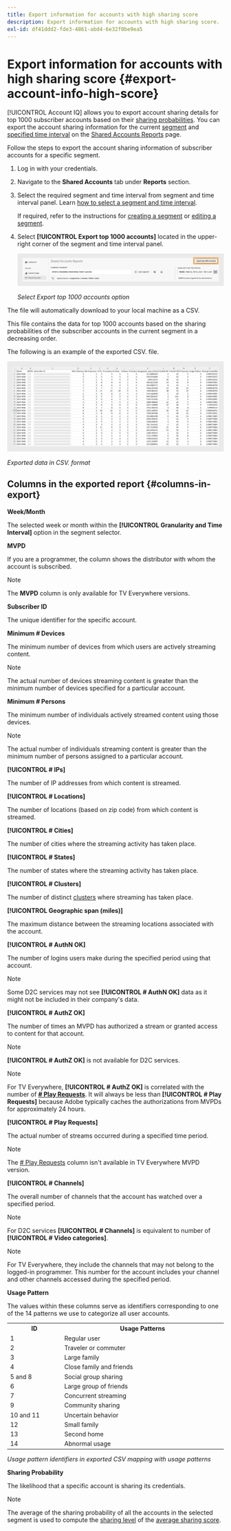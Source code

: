 ```yaml
---
title: Export information for accounts with high sharing score
description: Export information for accounts with high sharing score.
exl-id: df41ddd2-fde3-4861-abd4-6e32f0be9ea5
---
```

# Export information for accounts with high sharing score {#export-account-info-high-score}

[!UICONTROL Account IQ] allows you to export account sharing details for top 1000 subscriber accounts based on their [sharing probabilities](/help/accountiq/product-concepts.md#account-sharing-probability-def). You can export the account sharing information for the current [segment](/help/accountiq/product-concepts.md#segment-def) and [specified time interval](/help/accountiq/product-concepts.md#time-interval-def) on the [Shared Accounts Reports](/help/accountiq/shared-acc-reports.md) page.

Follow the steps to export the account sharing information of subscriber accounts for a specific segment.

1. Log in with your credentials.
1. Navigate to the **Shared Accounts** tab under **Reports** section.
1. Select the required segment and time interval from segment and time interval panel. Learn [how to select a segment and time interval](segments-timeinterval.md).

   If required, refer to the instructions for [creating a segment](work-with-segments.md#create-new-segment) or [editing a segment](work-with-segments.md#edit-segment).

1. Select **[!UICONTROL Export top 1000 accounts]** located in the upper-right corner of the segment and time interval panel.

   ![Export top 1000 accounts](assets/export-top-1000-accounts.png)

   *Select Export top 1000 accounts option*

The file will automatically download to your local machine as a CSV. 

This file contains the data for top 1000 accounts based on the sharing probabilities of the subscriber accounts in the current segment in a decreasing order.

The following is an example of the exported CSV. file.

![exported data in CSV. format](assets/exported-csv.png)

*Exported data in CSV. format*

## Columns in the exported report {#columns-in-export}

**Week/Month**  

The selected week or month within the **[!UICONTROL Granularity and Time Interval]** option in the segment selector. 

**MVPD** 

If you are a programmer, the column shows the distributor with whom the account is subscribed.

>[!NOTE]
>
> The **MVPD** column is only available for TV Everywhere versions. 

**Subscriber ID** 

The unique identifier for the specific account.

**Minimum # Devices** 

The minimum number of devices from which users are actively streaming content. 

>[!NOTE]
>
>The actual number of devices streaming content is greater than the minimum number of devices specified for a particular account. 

**Minimum # Persons**  

The minimum number of individuals actively streamed content using those devices.

>[!NOTE]
>
>The actual number of individuals streaming content is greater than the minimum number of persons assigned to a particular account. 

**[!UICONTROL # IPs]** 

The number of IP addresses from which content is streamed. 

**[!UICONTROL # Locations]** 

The number of locations (based on zip code) from which content is streamed. 

**[!UICONTROL # Cities]**

The number of cities where the streaming activity has taken place.

**[!UICONTROL # States]**

The number of states where the streaming activity has taken place.

**[!UICONTROL # Clusters]**

The number of distinct [clusters](/help/accountiq/product-concepts.md#cluster-def) where streaming has taken place.

**[!UICONTROL Geographic span (miles)]**

The maximum distance between the streaming locations associated with the account.

**[!UICONTROL # AuthN OK]**

The number of logins users make during the specified period using that account.

>[!NOTE]
>
> Some D2C services may not see **[!UICONTROL # AuthN OK]** data as it might not be included in their company's data.

**[!UICONTROL # AuthZ OK]**

The number of times an MVPD has authorized a stream or granted access to content for that account.

>[!NOTE]
>
>**[!UICONTROL # AuthZ OK]** is not available for D2C services. 

>[!NOTE]
>
>For TV Everywhere, **[!UICONTROL # AuthZ OK]** is correlated with the number of **[# Play Requests](/help/accountiq/product-concepts.md##play-requests-def)**. It will always be less than **[!UICONTROL # Play Requests]** because Adobe typically caches the authorizations from MVPDs for approximately 24 hours.


**[!UICONTROL # Play Requests]**

The actual number of streams occurred during a specified time period.

   >[!NOTE]
   >
   >The [# Play Requests](/help/accountiq/product-concepts.md##play-requests-def) column isn't available in TV Everywhere MVPD version.

**[!UICONTROL # Channels]**

The overall number of channels that the account has watched over a specified period.

>[!NOTE]
>
> For D2C services **[!UICONTROL # Channels]** is equivalent to number of **[!UICONTROL # Video categories]**. 

>[!NOTE]
>
>For TV Everywhere, they include the channels that may not belong to the logged-in programmer. This number for the account includes your channel and other channels accessed during the specified period.


**Usage Pattern**

The values within these columns serve as identifiers corresponding to one of the 14 patterns we use to categorize all user accounts.

<table>
    <tbody>
      <tr>
        <th style="width:10%">ID</th>
        <th style="width:30%">Usage Patterns</th>
      </tr>
      <tr>
        <td>1</td>
        <td>Regular user</td>
      </tr>
      <tr>
        <td>2</td>
        <td>Traveler or commuter</td>
      </tr>
      <tr>
        <td>3</td>
        <td>Large family</td>
      </tr>
      <tr>
        <td>4</td>
        <td>Close family and friends</td>
      </tr>
      </tr>
         <td>5 and 8</td>
         <td>Social group sharing</td>
      </tr>
      </tr>
         <td>6</td>
         <td>Large group of friends</td>
      </tr>
      </tr>
         <td>7</td>
         <td>Concurrent streaming</td>
      </tr>
      </tr>
         <td>9</td>
         <td>Community sharing</td>
      </tr>
      </tr>
         <td>10 and 11</td>
         <td>Uncertain behavior</td>
      </tr>
      </tr>
         <td>12</td>
         <td>Small family</td>
      </tr>
      </tr>
         <td>13</td>
         <td>Second home </td>
      </tr>
      </tr>
         <td>14</td>
         <td>Abnormal usage</td>
      </tr>
    </tbody>
  </table>

*Usage pattern identifiers in exported CSV mapping with usage patterns*

**Sharing Probability**

The likelihood that a specific account is sharing its credentials.

>[!NOTE]
>
> The average of the sharing probability of all the accounts in the selected segment is used to compute the [sharing level](/help/accountiq/data-panels.md#sharing-level) of the [average sharing score](/help/accountiq/data-panels.md#aggregated-sharing).
